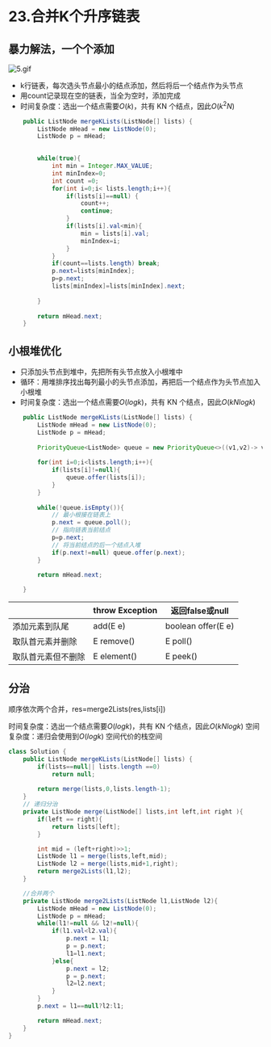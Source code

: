# 23.合并K个升序链表



## 暴力解法，一个个添加

![5.gif](https://pic.leetcode-cn.com/1d4fb6358f39ee7b4ad0b75119352a0fba44c550af0c310d594ae529717cbf3d-5.gif)

- k行链表，每次选头节点最小的结点添加，然后将后一个结点作为头节点
- 用count记录现在空的链表，当全为空时，添加完成
- 时间复杂度：选出一个结点需要$O(k)$，共有 KN 个结点，因此$O(k^2N)$

~~~java
    public ListNode mergeKLists(ListNode[] lists) {
        ListNode mHead = new ListNode(0);
        ListNode p = mHead;

        
        while(true){
            int min = Integer.MAX_VALUE;
            int minIndex=0;
            int count =0;
            for(int i=0;i< lists.length;i++){
                if(lists[i]==null) {
                    count++;
                    continue;
                }
                if(lists[i].val<min){
                    min = lists[i].val;
                    minIndex=i;
                }
            }
            if(count==lists.length) break;
            p.next=lists[minIndex];
            p=p.next;
            lists[minIndex]=lists[minIndex].next;
            
        }
        
        return mHead.next;
    }
~~~

## 小根堆优化

- 只添加头节点到堆中，先把所有头节点放入小根堆中
- 循环：用堆排序找出每列最小的头节点添加，再把后一个结点作为头节点加入小根堆
- 时间复杂度：选出一个结点需要$O(log k)$，共有 KN 个结点，因此$O(kNlogk)$

~~~java
    public ListNode mergeKLists(ListNode[] lists) {
        ListNode mHead = new ListNode(0);
        ListNode p = mHead;
        
        PriorityQueue<ListNode> queue = new PriorityQueue<>((v1,v2)-> v1.val -v2.val);
        
        for(int i=0;i<lists.length;i++){
            if(lists[i]!=null){
                queue.offer(lists[i]);
            }
        }
        
        while(!queue.isEmpty()){
            // 最小根接在链表上
            p.next = queue.poll();
            // 指向链表当前结点
            p=p.next;
            // 将当前结点的后一个结点入堆
            if(p.next!=null) queue.offer(p.next);
        }

        return mHead.next;
    
    }
~~~

|                    | throw Exception | 返回false或null    |
| :----------------- | :-------------- | ------------------ |
| 添加元素到队尾     | add(E e)        | boolean offer(E e) |
| 取队首元素并删除   | E remove()      | E poll()           |
| 取队首元素但不删除 | E element()     | E peek()           |



## 分治 

顺序依次两个合并，res=merge2Lists(res,lists[i])

时间复杂度：选出一个结点需要$O(log k)$，共有 KN 个结点，因此$O(kNlogk)$
空间复杂度：递归会使用到$O(logk)$ 空间代价的栈空间



~~~java
class Solution {
    public ListNode mergeKLists(ListNode[] lists) {
        if(lists==null|| lists.length ==0) 
            return null;
        
        return merge(lists,0,lists.length-1);
    }
	// 递归分治
    private ListNode merge(ListNode[] lists,int left,int right ){
        if(left == right){
            return lists[left];
        }

        int mid = (left+right)>>1;
        ListNode l1 = merge(lists,left,mid);
        ListNode l2 = merge(lists,mid+1,right);
        return merge2Lists(l1,l2);
    }

    //合并两个
    private ListNode merge2Lists(ListNode l1,ListNode l2){
        ListNode mHead = new ListNode(0);
        ListNode p = mHead;
        while(l1!=null && l2!=null){
            if(l1.val<l2.val){
                p.next = l1;
                p = p.next;
                l1=l1.next;
            }else{
                p.next = l2;
                p = p.next;
                l2=l2.next;
            }
        }
        p.next = l1==null?l2:l1;

        return mHead.next;
    }
}
~~~

